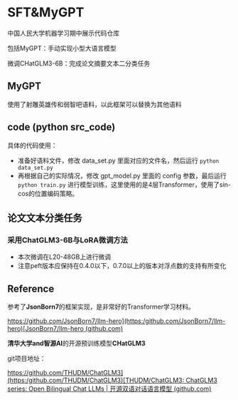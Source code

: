 # SFT&MyGPT

中国人民大学机器学习期中展示代码仓库

包括MyGPT：手动实现小型大语言模型

微调CHatGLM3-6B：完成论文摘要文本二分类任务





## MyGPT

使用了射雕英雄传和弱智吧语料，以此框架可以替换为其他语料



## code (python src_code)

具体的代码使用：

- 准备好语料文件，修改 data_set.py 里面对应的文件名，然后运行 `python data_set.py`
- 再根据自己的实际情况，修改 gpt_model.py 里面的 config 参数，最后运行 `python train.py` 进行模型训练，这里使用的是4层Transformer，使用了sin-cos的位置编码策略。



## 论文文本分类任务

### 采用ChatGLM3-6B与LoRA微调方法



- 本次微调在L20-48GB上进行微调
- 注意peft版本应保持在0.4.0以下，0.7.0以上的版本对浮点数的支持有所变化





## Reference

参考了**JsonBorn7**的框架实现，是非常好的Transformer学习材料。

[https://github.com/JsonBorn7/llm-hero](https:/github.com/JsonBorn7/llm-hero)[JsonBorn7/llm-hero (github.com)](https://github.com/JsonBorn7/llm-hero)



**清华大学and智源AI**的开源预训练模型**CHatGLM3**

git项目地址：

[https://github.com/THUDM/ChatGLM3](https:/github.com/THUDM/ChatGLM3)[THUDM/ChatGLM3: ChatGLM3 series: Open Bilingual Chat LLMs | 开源双语对话语言模型 (github.com)](https://github.com/THUDM/ChatGLM3)

